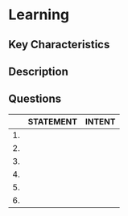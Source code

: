 # Learning

## Key Characteristics

## Description

## Questions

| | STATEMENT  	| INTENT  	|
|---	|---	|---	|
| 1. |   	|   	|
| 2. |   	|   	|
| 3. |   	|   	|
| 4. |   	|   	|
| 5. |   	|   	|
| 6. |   	|   	|

